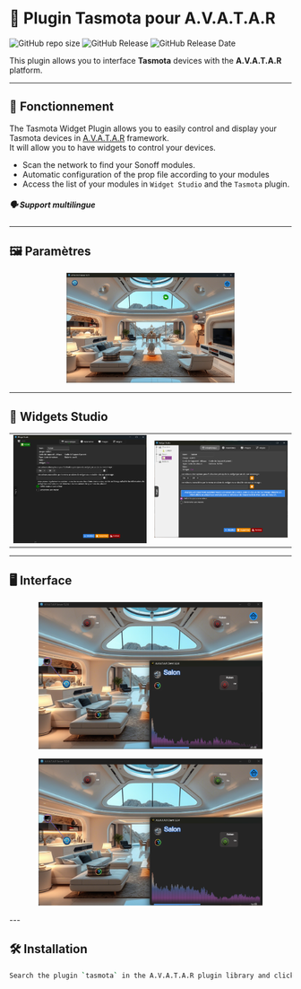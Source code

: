 
# 🔌 Plugin Tasmota pour A.V.A.T.A.R
![GitHub repo size](https://img.shields.io/github/repo-size/Domodom30/A.V.A.T.A.R-plugin-tasmota)
![GitHub Release](https://img.shields.io/badge/version-2.1.0-green)
![GitHub Release Date](https://img.shields.io/badge/Release_Date-26_mars_2025-yellow)


This plugin allows you to interface **Tasmota** devices with the **A.V.A.T.A.R** platform.

---

## 🧠 Fonctionnement

The Tasmota Widget Plugin allows you to easily control and display your Tasmota devices in [A.V.A.T.A.R](https://github.com/Avatar-Home-Automation) framework.  
It will allow you to have widgets to control your devices.

- Scan the network to find your Sonoff modules.
- Automatic configuration of the prop file according to your modules
- Access the list of your modules in `Widget Studio` and the `Tasmota` plugin.
  
##### 🗣️ Support multilingue

---

## 🖼️ Paramètres

<p align="center"><img src="./tasmota/assets/images/docs/ava-ia.png" width="300"/></p>

---

## 🧩 Widgets Studio

<table style="width: 100%; table-layout: fixed;">
  <tr>
   <td style="text-align: center;">
     <img src="./tasmota/assets/images/docs/ws-1.png" width="250" alt="pluginStudio"/><br>
    </td>
    <td style="text-align: center;">
      <img src="./tasmota/assets/images/docs/ws-2.png" width="250" alt="pluginStudio"/><br>
    </td>
  </tr>
</table>

---

## :desktop_computer: Interface

<div style="width:100%"; text-align="center">
<p align="center"><img src="./tasmota/assets/images/docs/f-1.png" width="400"/></p>
<p align="center"><img src="./tasmota/assets/images/docs/f-2.png" width="400"/></p>
</div>
---

## 🛠️ Installation

```bash
Search the plugin `tasmota` in the A.V.A.T.A.R plugin library and click `install`.
```


